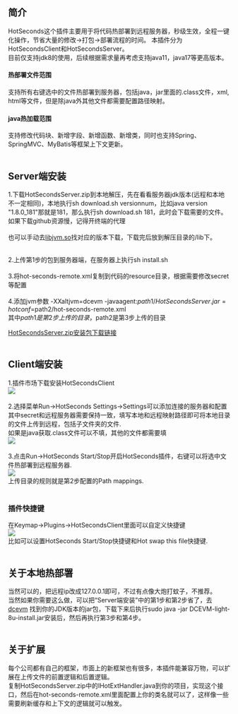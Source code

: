 ## 简介
HotSeconds这个插件主要用于将代码热部署到远程服务器，秒级生效，全程一键化操作，节省大量的修改->打包->部署流程的时间。
本插件分为HotSecondsClient和HotSecondsServer。<br>
目前仅支持jdk8的使用，后续根据需求量再考虑支持java11，java17等更高版本。<br>

#### 热部署文件范围
支持所有右键选中的文件热部署到服务器，包括java，jar里面的.class文件，xml, html等文件，但是除java外其他文件都需要配置路径映射。<br>
#### java热加载范围
支持修改代码块、新增字段、新增函数、新增类，同时也支持Spring、SpringMVC、MyBatis等框架上下文更新。<br><br>

## Server端安装
1.下载HotSecondsServer.zip到本地解压，先在看看服务器jdk版本(远程和本地不一定相同)，本地执行sh download.sh versionnum，比如java version "1.8.0_181"那就是181，那么执行sh download.sh 181，此时会下载需要的文件。<br>
如果下载github资源慢，记得开终端的代理 <br><br>
也可以手动去[libjvm.so](https://github.com/thanple/HotSecondsIDEA/releases/tag/libjvm_so)找对应的版本下载，下载完后放到解压目录的/lib下。<br><br>

2.上传第1步的包到服务器端，在服务器上执行sh install.sh<br><br>
3.将hot-seconds-remote.xml复制到代码的resource目录，根据需要修改secret等配置<br><br>
4.添加jvm参数 -XXaltjvm=dcevm -javaagent:$path1/HotSecondsServer.jar=hotconf=$path2/hot-seconds-remote.xml<br>
其中$path1是第2步上传的目录，$path2是第3步上传的目录<br>

[HotSecondsServer.zip安装包下载链接](https://github.com/thanple/HotSecondsIDEA/releases/tag/HotSecondsServer)
<br><br>

## Client端安装
1.插件市场下载安装HotSecondsClient<br>
![](https://github.com/thanple/HotSecondsIDEA/blob/master/img/pluginmarketplace.png)
<br><br>
2.选择菜单Run->HotSeconds Settings->Settings可以添加连接的服务器和配置<br>
其中secret和远程服务器需要保持一致，填写本地和远程映射路径即可将本地目录的文件上传到远程，包括子文件夹的文件.<br>
如果是java获取.class文件可以不填，其他的文件都需要填<br>
![](https://github.com/thanple/HotSecondsIDEA/blob/master/img/hotseconds-setting.png)
<br><br>
3.点击Run->HotSeconds Start/Stop开启HotSeconds插件，右键可以将选中文件热部署到远程服务器.<br>
![](https://github.com/thanple/HotSecondsIDEA/blob/master/img/use.png)
<br>上传目录的规则就是第2步配置的Path mappings. <br><br>


### 插件快捷键
在Keymap->Plugins->HotSecondsClient里面可以自定义快捷键<br>
![](https://github.com/thanple/HotSecondsIDEA/blob/master/img/keymap.png)
<br>比如可以设置HotSeconds Start/Stop快捷键和Hot swap this file快捷键.<br><br>

## 关于本地热部署
当然可以的，把远程ip改成127.0.0.1即可，不过有点像大炮打蚊子，不推荐。<br>
当然如果你需要这么做，可以把“Server端安装”中的第1步和第2步省了，去[dcevm](https://github.com/dcevm/dcevm/releases) 找到你的JDK版本的jar包，下载下来后执行sudo java -jar DCEVM-light-8u-install.jar安装后，然后再执行第3步和第4步。<br><br>



## 关于扩展
每个公司都有自己的框架，市面上的新框架也有很多，本插件能兼容万物，可以扩展在上传文件的前置逻辑和后置逻辑。<br>
复制HotSecondsServer.zip中的IHotExtHandler.java到你的项目，实现这个接口，然后在hot-seconds-remote.xml里面配置上你的类名就可以了，这样像一些需要刷新缓存和上下文的逻辑就可以触发。
